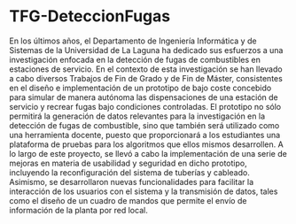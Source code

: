 # TFG-DeteccionFugas

En los últimos años, el Departamento de Ingeniería Informática y de Sistemas de la Universidad
de La Laguna ha dedicado sus esfuerzos a una investigación enfocada en la detección de fugas de
combustibles en estaciones de servicio.
En el contexto de esta investigación se han llevado a cabo diversos Trabajos de Fin de Grado
y de Fin de Máster, consistentes en el diseño e implementación de un prototipo de bajo coste concebido
para simular de manera autónoma las dispensaciones de una estación de servicio y recrear
fugas bajo condiciones controladas.
El prototipo no sólo permitirá la generación de datos relevantes para la investigación en la
detección de fugas de combustible, sino que también será utilizado como una herramienta docente,
puesto que proporcionará a los estudiantes una plataforma de pruebas para los algoritmos que ellos
mismos desarrollen.
A lo largo de este proyecto, se llevó a cabo la implementación de una serie de mejoras en materia
de usabilidad y seguridad en dicho prototipo, incluyendo la reconfiguración del sistema de
tuberías y cableado.
Asimismo, se desarrollaron nuevas funcionalidades para facilitar la interacción de los usuarios
con el sistema y la transmisión de datos, tales como el diseño de un cuadro de mandos que permite
el envío de información de la planta por red local.

